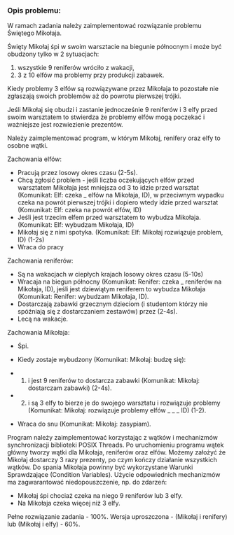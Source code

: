 ### Opis problemu:  
W ramach zadania należy zaimplementować rozwiązanie problemu Świętego Mikołaja.

Święty Mikołaj śpi w swoim warsztacie na biegunie północnym i może być obudzony tylko w 2 sytuacjach:  
1) wszystkie 9 reniferów wróciło z wakacji,  
2) 3 z 10 elfów ma problemy przy produkcji zabawek.

Kiedy problemy 3 elfów są rozwiązywane przez Mikołaja to pozostałe nie zgłaszają swoich problemów aż do powrotu pierwszej trójki.

Jeśli Mikołaj się obudzi i zastanie jednocześnie 9 reniferów i 3 elfy przed swoim warsztatem to stwierdza że problemy elfów mogą poczekać i ważniejsze jest rozwiezienie prezentów. 

Należy zaimplementować program, w którym Mikołaj, renifery oraz elfy to osobne wątki.  

Zachowania elfów:  

*   Pracują przez losowy okres czasu (2-5s).
*   Chcą zgłosić problem - jeśli liczba oczekujących elfów przed warsztatem Mikołaja jest mniejsza od 3 to idzie przed warsztat (Komunikat: Elf: czeka \_ elfów na Mikołaja, ID), w przeciwnym wypadku czeka na powrót pierwszej trójki i dopiero wtedy idzie przed warsztat (Komunikat: Elf: czeka na powrót elfów, ID)
*   Jeśli jest trzecim elfem przed warsztatem to wybudza Mikołaja. (Komunikat: Elf: wybudzam Mikołaja, ID)
*   Mikołaj się z nimi spotyka. (Komunikat: Elf: Mikołaj rozwiązuje problem, ID) (1-2s)
*   Wraca do pracy

Zachowania reniferów:

*   Są na wakacjach w ciepłych krajach losowy okres czasu (5-10s)
*   Wracaja na biegun północny (Komunikat: Renifer: czeka \_ reniferów na Mikołaja, ID), jeśli jest dziewiątym reniferem to wybudza Mikołaja (Komunikat: Renifer: wybudzam Mikołaja, ID).
*   Dostarczają zabawki grzecznym dzieciom (i studentom którzy nie spóźniają się z dostarczaniem zestawów) przez (2-4s).   
*   Lecą na wakacje.

Zachowania Mikołaja:

*   Śpi.
*   Kiedy zostaje wybudzony (Komunikat: Mikołaj: budzę się):

*   1) i jest 9 reniferów to dostarcza zabawki (Komunikat: Mikołaj: dostarczam zabawki) (2-4s).
*   2) i są 3 elfy to bierze je do swojego warsztatu i rozwiązuje problemy (Komunikat: Mikołaj: rozwiązuje problemy elfów \_ \_ \_ ID) (1-2).

*   Wraca do snu (Komunikat: Mikołaj: zasypiam).

Program należy zaimplementować korzystając z wątków i mechanizmów synchronizacji biblioteki POSIX Threads. Po uruchomieniu programu wątek główny tworzy wątki dla Mikołaja, reniferów oraz elfów. Możemy założyć że Mikołaj dostarczy 3 razy prezenty, po czym kończy działanie wszystkich wątków. Do spania Mikołaja powinny być wykorzystane Warunki Sprawdzające (Condition Variables). Użycie odpowiednich mechanizmów ma zagwarantować niedopouszczenie, np. do zdarzeń:  

*   Mikołaj śpi chociaż czeka na niego 9 reniferów lub 3 elfy.
*   Na Mikołaja czeka więcej niż 3 elfy.

Pełne rozwiązanie zadania - 100%. Wersja uproszczona - (Mikołaj i renifery) lub (Mikołaj i elfy) - 60%.